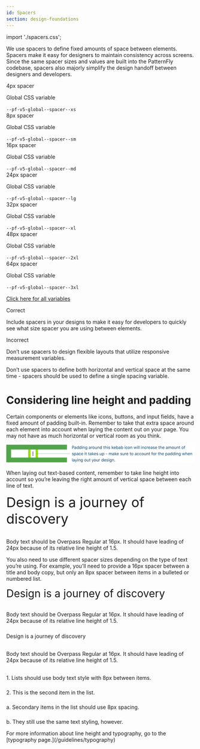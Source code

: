 ```yaml
---
id: Spacers
section: design-foundations
---
```

import './spacers.css';


We use spacers to define fixed amounts of space between elements. Spacers make it easy for designers to maintain consistency across screens. Since the same spacer sizes and values are built into the PatternFly codebase, spacers also majorly simplify the design handoff between designers and developers.

<div class="pf-v5-u-display-flex pf-v5-u-flex-direction-row pf-v5-u-mb-lg">
  <div class="ws-content-spacer4">
  </div>
  <div class="pf-v5-u-display-flex pf-v5-u-flex-direction-column">
    <div class="ws-content-spacerTitle">4px spacer</div>
    <div class="pf-v5-u-display-flex pf-v5-u-flex-direction-row">
      <p class="pf-v5-u-my-0 pf-v5-u-mr-sm ws-content-p">Global CSS variable </p>
      <code className="ws-code">--pf-v5-global--spacer--xs</code>
    </div>
  </div>
</div>

<div class="pf-v5-u-display-flex pf-v5-u-flex-direction-row pf-v5-u-mb-lg">
  <div class="ws-content-spacer8">
  </div>
  <div class="pf-v5-u-display-flex pf-v5-u-flex-direction-column">
    <div class="ws-content-spacerTitle">8px spacer</div>
    <div class="pf-v5-u-display-flex pf-v5-u-flex-direction-row">
      <p class="pf-v5-u-my-0 pf-v5-u-mr-sm ws-content-p">Global CSS variable </p>
      <code className="ws-code">--pf-v5-global--spacer--sm</code>
    </div>
  </div>
</div>

<div class="pf-v5-u-display-flex pf-v5-u-flex-direction-row pf-v5-u-mb-lg">
  <div class="ws-content-spacer16">
  </div>
  <div class="pf-v5-u-display-flex pf-v5-u-flex-direction-column">
    <div class="ws-content-spacerTitle">16px spacer</div>
    <div class="pf-v5-u-display-flex pf-v5-u-flex-direction-row">
      <p class="pf-v5-u-my-0 pf-v5-u-mr-sm ws-content-p">Global CSS variable </p>
      <code className="ws-code">--pf-v5-global--spacer--md</code>
    </div>
  </div>
</div>

<div class="pf-v5-u-display-flex pf-v5-u-flex-direction-row pf-v5-u-mb-lg">
  <div class="ws-content-spacer24">
  </div>
  <div class="pf-v5-u-display-flex pf-v5-u-flex-direction-column">
    <div class="ws-content-spacerTitle">24px spacer</div>
    <div class="pf-v5-u-display-flex pf-v5-u-flex-direction-row">
      <p class="pf-v5-u-my-0 pf-v5-u-mr-sm ws-content-p">Global CSS variable </p>
      <code className="ws-code">--pf-v5-global--spacer--lg</code>
    </div>
  </div>
</div>

<div class="pf-v5-u-display-flex pf-v5-u-flex-direction-row pf-v5-u-mb-lg">
  <div class="ws-content-spacer32">
  </div>
  <div class="pf-v5-u-display-flex pf-v5-u-flex-direction-column">
    <div class="ws-content-spacerTitle">32px spacer</div>
    <div class="pf-v5-u-display-flex pf-v5-u-flex-direction-row">
      <p class="pf-v5-u-my-0 pf-v5-u-mr-sm ws-content-p">Global CSS variable </p>
      <code className="ws-code">--pf-v5-global--spacer--xl</code>
    </div>
  </div>
</div>

<div class="pf-v5-u-display-flex pf-v5-u-flex-direction-row pf-v5-u-mb-lg">
  <div class="ws-content-spacer48">
  </div>
  <div class="pf-v5-u-display-flex pf-v5-u-flex-direction-column">
    <div class="ws-content-spacerTitle">48px spacer</div>
    <div class="pf-v5-u-display-flex pf-v5-u-flex-direction-row">
      <p class="pf-v5-u-my-0 pf-v5-u-mr-sm ws-content-p">Global CSS variable </p>
      <code className="ws-code">--pf-v5-global--spacer--2xl</code>
    </div>
  </div>
</div>

<div class="pf-v5-u-display-flex pf-v5-u-flex-direction-row pf-v5-u-mb-lg">
  <div class="ws-content-spacer64">
  </div>
  <div class="pf-v5-u-display-flex pf-v5-u-flex-direction-column">
    <div class="ws-content-spacerTitle">64px spacer</div>
    <div class="pf-v5-u-display-flex pf-v5-u-flex-direction-row">
      <p class="pf-v5-u-my-0 pf-v5-u-mr-sm ws-content-p">Global CSS variable </p>
      <code className="ws-code">--pf-v5-global--spacer--3xl</code>
    </div>
  </div>
</div>

[Click here for all variables](/developer-resources/global-css-variables)
<div class="pf-v5-u-display-flex ws-content-demo pf-v5-u-my-3xl pf-v5-u-p-xl">
  <div class="pf-v5-u-display-flex pf-v5-u-flex-direction-column pf-v5-u-mb-xl">
    <div class="h4 ws-content-correct">
      <i class="fas fa-check-circle"></i>
      Correct
    </div>
    <p>
      Include spacers in your designs to make it easy for developers to quickly see what size spacer you are using between elements.
    </p>
  </div>
  <div class="pf-v5-u-display-flex pf-v5-u-flex-direction-column">
    <div class="h4 ws-content-incorrect">
      <i class="fas fa-exclamation-triangle"></i>
      Incorrect
    </div>
      <p>
        Don’t use spacers to design flexible layouts that utilize responsive measurement variables.
      </p>
      <p>
        Don’t use spacers to define both horizontal and vertical space at the same time - spacers should be used to define a single spacing variable.
      </p>
  </div>
</div>

<h1 class="pf-v5-c-title pf-m-2xl">Considering line height and padding</h1>
<p>
  Certain components or elements like icons, buttons, and input fields, have a fixed amount of padding built-in. Remember to take that extra space around each element into account when laying the content out on your page. You may not have as much horizontal or vertical room as you think.
</p>

![Spacers Example](./padding-example.png)

<p class="pf-v5-u-mt-3xl ws-content-p">
  When laying out text-based content, remember to take line height into account so you’re leaving the right amount of vertical space between each line of text.
</p>

<div class="ws-content-border" style="font-size: 36px;">
  Design is a journey of discovery
</div>
<div class="ws-content-spacer16" style="height: 16px;">
</div>
<p class="ws-content-border ws-content-p">
  Body text should be Overpass Regular at 16px. It should have leading of 24px because of its relative line height of 1.5.
</p>

<p class="pf-v5-u-mt-3xl ws-content-p">
  You also need to use different spacer sizes depending on the type of text you’re using. For example, you’ll need to provide a 16px spacer between a title and body copy, but only an 8px spacer between items in a bulleted or numbered list.
</p>

<div class="ws-content-border" style="font-size: 28px">
  Design is a journey of discovery
</div>
<div class="ws-content-spacer16" style="height: 16px;">
</div>
<p class="ws-content-border ws-content-p" style="margin-bottom: 0;">
  Body text should be Overpass Regular at 16px. It should have leading of 24px because of its relative line height of 1.5.
</p>
<div class="ws-content-spacer24" style="height: 24px;">
</div>
<div class="h2 ws-content-border">
  Design is a journey of discovery
</div>
<div class="ws-content-spacer16" style="height: 16px;">
</div>
<p class="ws-content-border ws-content-p" style="margin-bottom: 0;">
  Body text should be Overpass Regular at 16px. It should have leading of 24px because of its relative line height of 1.5.
</p>
<div class="ws-content-spacer16" style="height: 16px;">
</div>
<p class="ws-content-border ws-content-p" style="margin-bottom: 0;">
  1. Lists should use body text style with 8px between items.
</p>
<div class="ws-content-spacer8" style="height: 8px;">
</div>
<p class="ws-content-border ws-content-p" style="margin-bottom: 0;">
  2. This is the second item in the list.
</p>
<div class="ws-content-spacer8" style="height: 8px;">
</div>
<p class="ws-content-border ws-content-p" style="margin-bottom: 0;">
  a. Secondary items in the list should use 8px spacing.
</p>
<div class="ws-content-spacer8" style="height: 8px;">
</div>
<p class="ws-content-border ws-content-p" style="margin-bottom: 0;">
  b. They still use the same text styling, however.
</p>

<p class="pf-v5-u-my-3xl ws-content-p">
  For more information about line height and typography, go to the [typography page.](/guidelines/typography)
</p>
